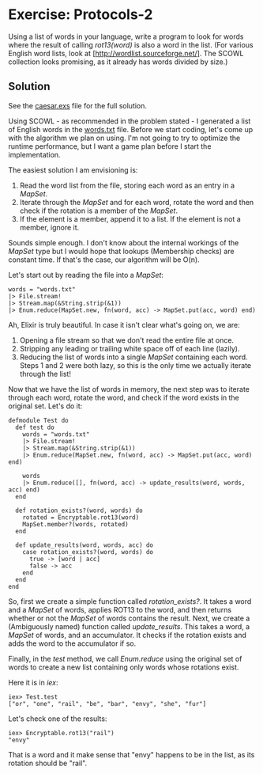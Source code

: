 # Exercise: Protocols-2
Using a list of words in your language, write a program to look for words where the result of calling *rot13(word)* is also a word in the list. (For various English word lists, look at [http://wordlist.sourceforge.net/]. The SCOWL collection looks promising, as it already has words divided by size.)

## Solution
See the [caesar.exs](./caesar.exs) file for the full solution.

Using SCOWL - as recommended in the problem stated - I generated a list of English words in the [words.txt](./words.txt) file. Before we start coding, let's come up with the algorithm we plan on using. I'm not going to try to optimize the runtime performance, but I want a game plan before I start the implementation.

The easiest solution I am envisioning is:
1. Read the word list from the file, storing each word as an entry in a *MapSet*.
2. Iterate through the *MapSet* and for each word, rotate the word and then check if the rotation is a member of the *MapSet*.
3. If the element is a member, append it to a list. If the element is not a member, ignore it.

Sounds simple enough. I don't know about the internal workings of the *MapSet* type but I would hope that lookups (Membership checks) are constant time. If that's the case, our algorithm will be O(n).

Let's start out by reading the file into a *MapSet*:
```
words = "words.txt"
|> File.stream!
|> Stream.map(&String.strip(&1))
|> Enum.reduce(MapSet.new, fn(word, acc) -> MapSet.put(acc, word) end)
```
Ah, Elixir is truly beautiful. In case it isn't clear what's going on, we are:
1. Opening a file stream so that we don't read the entire file at once.
2. Stripping any leading or trailing white space off of each line (lazily).
3. Reducing the list of words into a single *MapSet* containing each word. Steps 1 and 2 were both lazy, so this is the only time we actually iterate through the list!

Now that we have the list of words in memory, the next step was to iterate through each word, rotate the word, and check if the word exists in the original set. Let's do it:
```
defmodule Test do
  def test do
    words = "words.txt"
    |> File.stream!
    |> Stream.map(&String.strip(&1))
    |> Enum.reduce(MapSet.new, fn(word, acc) -> MapSet.put(acc, word) end)

    words
    |> Enum.reduce([], fn(word, acc) -> update_results(word, words, acc) end)
  end

  def rotation_exists?(word, words) do
    rotated = Encryptable.rot13(word)
    MapSet.member?(words, rotated)
  end

  def update_results(word, words, acc) do
    case rotation_exists?(word, words) do
      true -> [word | acc]
      false -> acc
    end
  end
end
```

So, first we create a simple function called *rotation_exists?*. It takes a word and a *MapSet* of words, applies ROT13 to the word, and then returns whether or not the *MapSet* of words contains the result. Next, we create a (Ambiguously named) function called *update_results*. This takes a word, a *MapSet* of words, and an accumulator. It checks if the rotation exists and adds the word to the accumulator if so.

Finally, in the *test* method, we call *Enum.reduce* using the original set of words to create a new list containing only words whose rotations exist.

Here it is in *iex*:
```
iex> Test.test
["or", "one", "rail", "be", "bar", "envy", "she", "fur"]
```

Let's check one of the results:
```
iex> Encryptable.rot13("rail")
"envy"
```
That is a word and it make sense that "envy" happens to be in the list, as its rotation should be "rail".
